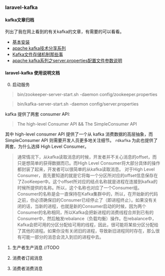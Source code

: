 ### laravel-kafka
#### kafka文章归档
列出了我在网上看到的有关kafka的文章，有需要的可以看看。
* [基本安装](https://segmentfault.com/a/1190000015765348)
* [apache kafka技术分享系列](https://blog.csdn.net/lizhitao/article/details/39499283)
* [Kafka文件存储机制那些事](https://tech.meituan.com/kafka_fs_design_theory.html)
* [apache kafka系列之server.properties配置文件参数说明](https://blog.csdn.net/lizhitao/article/details/25667831)
#### laravel-kafka 使用说明文档
0. 启动服务
> bin/zookeeper-server-start.sh -daemon config/zookeeper.properties

> bin/kafka-server-start.sh -daemon config/server.properties

kafka 提供了两套 consumer API:
> The high-level Consumer API && The SimpleConsumer API

其中 high-level consumer API 提供了一个从 kafka 消费数据的高层抽象，而 SimpleConsumer API 则需要开发人员更多地关注细节。
`rdkafka` 为此也提供了两套，为什么选择 High Level Consumer。

 > 通常情况下，从kafka读取消息的时候，开发者并不关心消息的offset，而只是想简单的获得数据而已。而High Level Consumer将大部分具体的操作都封装了起来，开发者可以很简单的从kafka读取消息。
  对于High Level Consumer，首先要知道的就是它将每一个分区所对应的offset信息保存在了ZooKeeper中。这个offset所对应的结点名称就是进程在连接到kafka的时候所提供的名称。所以，这个名称也对应了一个Consumer组。
  Consumer的名称是会一直保持在Kafka集群中的，所以，在开始新的代码之前，你必须确保旧的Consumer已经停止了（即进程终止）。如果没有关闭的话，当新的进程，也就是新的Consumer启动的时候，因为两个Consumer的名称相同，所以Kafka会把新进程的消费线程合并到已有的Consumer中，然后触发rebalance（负载均衡）操作。在rebalance中，Kafka会把可用的分区分配给可用的线程，因此，很可能将某些分区分配给了其他的进程。如果你没有关闭旧的进程，导致新旧进程同时存在，那么很有可能一部分的消息会流入到旧的进程中去。
  
1. 生产者生产消息
    //TODO
2. 消费者订阅消息

3. 消费者消费消息
    